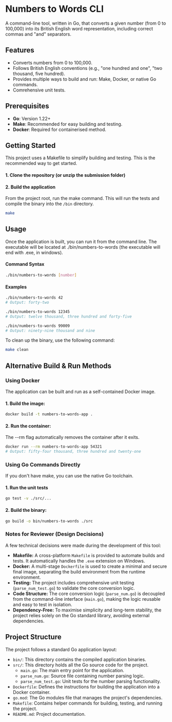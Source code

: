 # Numbers to Words CLI

A command-line tool, written in Go, that converts a given number (from 0 to 100,000) into its British English word representation, including correct commas and "and" separators.


## Features

- Converts numbers from 0 to 100,000.
- Follows British English conventions (e.g., "one hundred and one", "two thousand, five hundred).
- Provides multiple ways to build and run: Make, Docker, or native Go commands.
- Comrehensive unit tests.

## Prerequisites

- **Go**: Version 1.22+
- **Make**: Recommended for easy building and testing.
- **Docker**: Required for containerised method.

## Getting Started

This project uses a Makefile to simplify building and testing. This is the recommended way to get started.

#### 1. Clone the repository (or unzip the submission folder)
#### 2. Build the application
From the project root, run the make command. This will run the tests and compile the binary into the ``` /bin ``` directory.

```sh
make
```

## Usage

Once the application is built, you can run it from the command line. The executable will be located at ./bin/numbers-to-words (the executable will end with .exe, in windows).

#### Command Syntax

```sh
./bin/numbers-to-words [number]
```

#### Examples

```sh
./bin/numbers-to-words 42
# Output: forty-two

./bin/numbers-to-words 12345
# Output: twelve thousand, three hundred and forty-five

./bin/numbers-to-words 99009
# Output: ninety-nine thousand and nine
```

To clean up the binary, use the following command:

```sh
make clean
```

## Alternative Build & Run Methods

### Using Docker
The application can be built and run as a self-contained Docker image.

#### 1. Build the image:

```sh
docker build -t numbers-to-words-app .
```
#### 2. Run the container:
The --rm flag automatically removes the container after it exits.

```sh
docker run --rm numbers-to-words-app 54321
# Output: fifty-four thousand, three hundred and twenty-one
```

### Using Go Commands Directly

If you don't have make, you can use the native Go toolchain.

#### 1. Run the unit tests

```sh
go test -v ./src/... 
```

#### 2. Build the binary:

```sh
go build -o bin/numbers-to-words ./src
```

### Notes for Reviewer (Design Decisions)

A few technical decisions were made during the development of this tool:

- **Makefile:** A cross-platform ```Makefile``` is provided to automate builds and tests. It automatically handles the ```.exe``` extension on Windows.
- **Docker:** A multi-stage ```Dockerfile``` is used to create a minimal and secure final image, separating the build environment from the runtime environment.
- **Testing:** The project includes comprehensive unit testing (```parse_num_test.go```) to validate the core conversion logic.
- **Code Structure:** The core conversion logic (```parse_num.go```) is decoupled from the command-line interface (```main.go```), making the logic reusable and easy to test in isolation.
- **Dependency-Free:** To maximise simplicity and long-term stability, the project relies solely on the Go standard library, avoiding external dependencies.


## Project Structure

The project follows a standard Go application layout:

* `bin/`: This directory contains the compiled application binaries.
* `src/`: This directory holds all the Go source code for the project.
    * `main.go`: The main entry point for the application.
    * `parse_num.go`: Source file containing number parsing logic.
    * `parse_num_test.go`: Unit tests for the number parsing functionality.
* `Dockerfile`: Defines the instructions for building the application into a Docker container.
* `go.mod`: The Go modules file that manages the project's dependencies.
* `Makefile`: Contains helper commands for building, testing, and running the project.
* `README.md`: Project documentation.